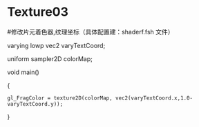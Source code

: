 # Texture03

#修改片元着色器,纹理坐标（具体配置建：shaderf.fsh 文件）

varying lowp vec2 varyTextCoord;

uniform sampler2D colorMap;

void main()

{

    gl_FragColor = texture2D(colorMap, vec2(varyTextCoord.x,1.0-varyTextCoord.y));

}
